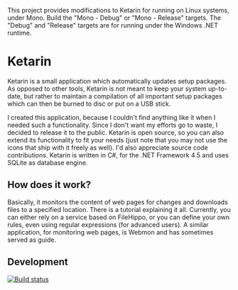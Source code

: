 This project provides modifications to Ketarin for running on Linux systems,
under Mono.  Build the "Mono - Debug" or "Mono - Release" targets.  The "Debug"
and "Release" targets are for running under the Windows .NET runtime.

# Ketarin 

Ketarin is a small application which automatically updates setup packages. As opposed to other tools, Ketarin is not meant to keep your system up-to-date, but rather to maintain a compilation of all important setup packages which can then be burned to disc or put on a USB stick.

I created this application, because I couldn't find anything like it when I needed such a functionality. Since I don't want my efforts go to waste, I decided to release it to the public. Ketarin is open source, so you can also extend its functionality to fit your needs (just note that you may not use the icons that ship with it freely as well). I'd also appreciate source code contributions. Ketarin is written in C#, for the .NET Framework 4.5 and uses SQLite as database engine.

## How does it work?

Basically, it monitors the content of web pages for changes and downloads files to a specified location. There is a tutorial explaining it all. Currently, you can either rely on a service based on FileHippo, or you can define your own rules, even using regular expressions (for advanced users). A similar application, for monitoring web pages, is Webmon and has sometimes served as guide. 

## Development

[![Build status](https://ci.appveyor.com/api/projects/status/64v9x5oobte4rkaj?svg=true)](https://ci.appveyor.com/project/floele/ketarin)
